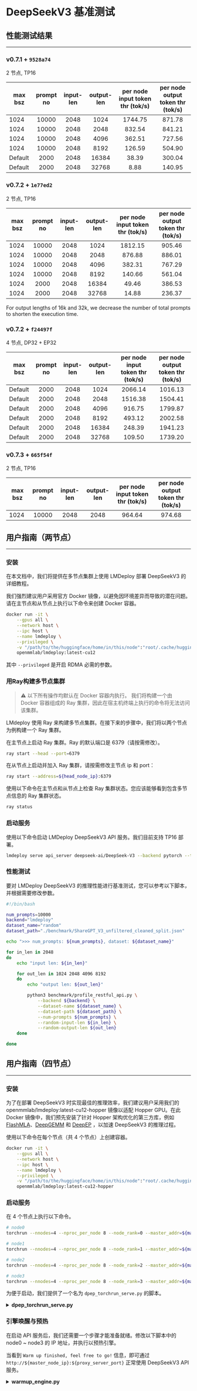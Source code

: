 # DeepSeekV3 基准测试

## 性能测试结果

______________________________________________________________________

### v0.7.1 + `9528a74`

2 节点, TP16

| max bsz | prompt no | input-len | output-len | per node input token thr (tok/s) | per node output token thr (tok/s) |
| ------- | :-------: | :-------: | :--------: | :------------------------------: | :-------------------------------: |
| 1024    |   10000   |   2048    |    1024    |             1744.75              |              871.78               |
| 1024    |   10000   |   2048    |    2048    |              832.54              |              841.21               |
| 1024    |   10000   |   2048    |    4096    |              362.51              |              727.56               |
| 1024    |   10000   |   2048    |    8192    |              126.59              |              504.90               |
| Default |   2000    |   2048    |   16384    |              38.39               |              300.04               |
| Default |   2000    |   2048    |   32768    |               8.88               |              140.95               |

### v0.7.2 + `1e77ed2`

2 节点, TP16

| max bsz | prompt no | input-len | output-len | per node input token thr (tok/s) | per node output token thr (tok/s) |
| ------- | :-------: | :-------: | :--------: | :------------------------------: | :-------------------------------: |
| 1024    |   10000   |   2048    |    1024    |             1812.15              |              905.46               |
| 1024    |   10000   |   2048    |    2048    |              876.88              |              886.01               |
| 1024    |   10000   |   2048    |    4096    |              382.31              |              767.29               |
| 1024    |   10000   |   2048    |    8192    |              140.66              |              561.04               |
| 1024    |   2000    |   2048    |   16384    |              49.46               |              386.53               |
| 1024    |   2000    |   2048    |   32768    |              14.88               |              236.37               |

For output lengths of 16k and 32k, we decrease the number of total prompts to shorten the execution time.

### v0.7.2 + `f24497f`

4 节点, DP32 + EP32

| max bsz | prompt no | input-len | output-len | per node input token thr (tok/s) | per node output token thr (tok/s) |
| ------- | :-------: | :-------: | :--------: | :------------------------------: | :-------------------------------: |
| Default |   2000    |   2048    |    1024    |             2066.14              |              1016.13              |
| Default |   2000    |   2048    |    2048    |             1516.38              |              1504.41              |
| Default |   2000    |   2048    |    4096    |              916.75              |              1799.87              |
| Default |   2000    |   2048    |    8192    |              493.12              |              2002.58              |
| Default |   2000    |   2048    |   16384    |              248.39              |              1941.23              |
| Default |   2000    |   2048    |   32768    |              109.50              |              1739.20              |

### v0.7.3 + `665f54f`

2 节点, TP16

| max bsz | prompt no | input-len | output-len | per node input token thr (tok/s) | per node output token thr (tok/s) |
| ------- | :-------: | :-------: | :--------: | :------------------------------: | :-------------------------------: |
| 1024    |   10000   |   2048    |    2048    |              964.64              |              974.68               |

## 用户指南（两节点）

______________________________________________________________________

### 安装

在本文档中，我们将提供在多节点集群上使用 LMDeploy 部署 DeepSeekV3 的详细教程。

我们强烈建议用户采用官方 Docker 镜像，以避免因环境差异而导致的潜在问题。请在主节点和从节点上执行以下命令来创建 Docker 容器。

```bash
docker run -it \
    --gpus all \
    --network host \
    --ipc host \
    --name lmdeploy \
    --privileged \
    -v "/path/to/the/huggingface/home/in/this/node":"root/.cache/huggingface" \
    openmmlab/lmdeploy:latest-cu12
```

其中 `--privileged` 是开启 RDMA 必需的参数。

### 用Ray构建多节点集群

> :warning: 以下所有操作均默认在 Docker 容器内执行。
> 我们将构建一个由 Docker 容器组成的 Ray 集群，因此在宿主机终端上执行的命令将无法访问该集群。

LMdeploy 使用 Ray 来构建多节点集群。在接下来的步骤中，我们将以两个节点为例构建一个 Ray 集群。

在主节点上启动 Ray 集群。Ray 的默认端口是 6379（请按需修改）。

```bash
ray start --head --port=6379
```

在从节点上启动并加入 Ray 集群，请按需修改主节点 ip 和 port：

```bash
ray start --address=${head_node_ip}:6379
```

使用以下命令在主节点和从节点上检查 Ray 集群状态。您应该能够看到包含多节点信息的 Ray 集群状态。

```bash
ray status
```

### 启动服务

使用以下命令启动 LMDeploy DeepSeekV3 API 服务。我们目前支持 TP16 部署。

```bash
lmdeploy serve api_server deepseek-ai/DeepSeek-V3 --backend pytorch --tp 16
```

### 性能测试

要对 LMDeploy DeepSeekV3 的推理性能进行基准测试，您可以参考以下脚本，并根据需要修改参数。

```bash
#!/bin/bash

num_prompts=10000
backend="lmdeploy"
dataset_name="random"
dataset_path="./benchmark/ShareGPT_V3_unfiltered_cleaned_split.json"

echo ">>> num_prompts: ${num_prompts}, dataset: ${dataset_name}"

for in_len in 2048
do
    echo "input len: ${in_len}"

    for out_len in 1024 2048 4096 8192
    do
        echo "output len: ${out_len}"

        python3 benchmark/profile_restful_api.py \
            --backend ${backend} \
            --dataset-name ${dataset_name} \
            --dataset-path ${dataset_path} \
            --num-prompts ${num_prompts} \
            --random-input-len ${in_len} \
            --random-output-len ${out_len}
    done

done

```

## 用户指南（四节点）

______________________________________________________________________

### 安装

为了在部署 DeepSeekV3 时实现最佳的推理效率，我们建议用户采用我们的 openmmlab/lmdeploy:latest-cu12-hopper 镜像以适配 Hopper GPU。在此 Docker 镜像中，我们预先安装了针对 Hopper 架构优化的第三方库，例如 [FlashMLA](https://github.com/deepseek-ai/FlashMLA)、[DeepGEMM](https://github.com/deepseek-ai/DeepGEMM) 和 [DeepEP](https://github.com/deepseek-ai/DeepEP) ，以加速 DeepSeekV3 的推理过程。

使用以下命令在每个节点（共 4 个节点）上创建容器。

```bash
docker run -it \
    --gpus all \
    --network host \
    --ipc host \
    --name lmdeploy \
    --privileged \
    -v "/path/to/the/huggingface/home/in/this/node":"root/.cache/huggingface" \
    openmmlab/lmdeploy:latest-cu12-hopper
```

### 启动服务

在 4 个节点上执行以下命令。

```bash
# node0
torchrun --nnodes=4 --nproc_per_node 8 --node_rank=0 --master_addr=${master_node_ip} --master_port=29500 dpep_torchrun_serve.py --proxy_url  http://${master_node_ip}:${proxy_server_port}

# node1
torchrun --nnodes=4 --nproc_per_node 8 --node_rank=1 --master_addr=${master_node_ip} --master_port=29500 dpep_torchrun_serve.py --proxy_url  http://${master_node_ip}:${proxy_server_port}

# node2
torchrun --nnodes=4 --nproc_per_node 8 --node_rank=2 --master_addr=${master_node_ip} --master_port=29500 dpep_torchrun_serve.py --proxy_url  http://${master_node_ip}:${proxy_server_port}

# node3
torchrun --nnodes=4 --nproc_per_node 8 --node_rank=3 --master_addr=${master_node_ip} --master_port=29500 dpep_torchrun_serve.py --proxy_url  http://${master_node_ip}:${proxy_server_port}
```

为便于启动，我们提供了一个名为 `dpep_torchrun_serve.py` 的脚本。

<details>
  <summary>
    <b>dpep_torchrun_serve.py</b>
  </summary>

```python
import os
import fire
import socket
from typing import List, Literal


def get_host_ip():
    try:
        s = socket.socket(socket.AF_INET, socket.SOCK_DGRAM)
        s.connect(("8.8.8.8", 80))
        ip = s.getsockname()[0]
    finally:
        s.close()
    return ip


def main(
    model_path: str = "deepseek-ai/DeepSeek-V3",
    tp: int = 1,
    dp: int = 32,
    ep: int = 32,
    proxy_url: str = "http://${master_node_ip}:${proxy_server_port}",
    port: int = 23333,
    backend: str = "pytorch",
):

    # get distributed env parameters
    world_size = int(os.environ.get("WORLD_SIZE", -1))
    global_rank = int(os.environ.get("RANK", -1))
    local_rank = int(os.environ.get("LOCAL_RANK", -1))

    # get current node api ip and port
    local_ip = get_host_ip()
    if isinstance(port, List):
        assert len(port) == world_size
        port = port[global_rank]
    else:
        port += global_rank * 10

    print(
        f"tp: {tp}, dp: {dp}, ep: {ep}, world_size: {world_size}, "
        f"global_rank: {global_rank}, local_rank: {local_rank}, "
        f"ip: {local_ip}, port: {port}"
    )

    # set lmdeploy DP distributed env variables
    os.environ['LMDEPLOY_DP_MASTER_ADDR'] = ${master_node_ip}
    os.environ['LMDEPLOY_DP_MASTER_PORT'] = str(29555)

    # build command with node-aware GPU assignment
    dp_rank = global_rank

    command = (
        f"CUDA_VISIBLE_DEVICES={local_rank} lmdeploy serve api_server {model_path} "
        f"--cache-max-entry-count 0.7 "
        f"--max-prefill-token-num 1000 "
        f"--server-name {local_ip} --server-port {port} "
        f"--tp {tp} --dp {dp} --ep {ep} --dp-rank {dp_rank} "
        f"--proxy-url {proxy_url} --backend {backend}"
    )

    print(f"Running command: {command}")
    os.system(command)


if __name__ == "__main__":
    fire.Fire(main)
```

</details>

### 引擎唤醒与预热

在启动 API 服务后，我们还需要一个步骤才能准备就绪。修改以下脚本中的 node0 ~ node3 的 IP 地址，并执行以预热引擎。

当看到 `Warm up finished, feel free to go!` 信息，即可通过 `http://${master_node_ip}:${proxy_server_port}` 正常使用 DeepSeekV3 API 服务。

<details>
  <summary>
    <b>warmup_engine.py</b>
  </summary>

```python
import asyncio
from openai import OpenAI


async def wake_up_node(dp_rank):
    text_prompt = "The quick brown fox jumps over the lazy dog."

    messages = [
        {"role": "user", "content": [{"type": "text", "text": text_prompt}]}
    ]

    base_port = 23333 + (dp_rank * 10)
    # node0
    if 0 <= dp_rank < 8:
        node_ip = ${node0_ip}
    # node1
    elif 8 <= dp_rank < 16:
        node_ip = ${node1_ip}
    # node2
    elif 16 <= dp_rank < 24:
        node_ip = ${node2_ip}
    # node3
    elif 24 <= dp_rank < 32:
        node_ip = ${node3_ip}

    base_url = f"http://{node_ip}:{base_port}/v1"
    print(f"wake up => {base_url}")

    # initialize the OpenAI client
    client = OpenAI(api_key="YOUR_API_KEY", base_url=base_url)

    try:
        # await the coroutine returned by asyncio.to_thread
        model_list = await asyncio.to_thread(client.models.list)
        model_name = model_list.data[0].id

        # await the coroutine for chat completion
        response = await asyncio.to_thread(
            client.chat.completions.create,
            model=model_name,
            messages=messages,
            max_tokens=20,
        )
        print(f"Response from {base_url}: {response}\n")
    except Exception as e:
        print(f"Error waking up {base_url}: {e}")


async def wake_up(dp_size):
    # create tasks for all ranks
    tasks = [wake_up_node(dp_rank) for dp_rank in range(dp_size)]
    await asyncio.gather(*tasks)


# run the asynchronous wake-up function
if __name__ == "__main__":
    dp_size = 32
    asyncio.run(wake_up(dp_size))
    print(">" * 50)
    print("Warm up finished, feel free to go!")
    print("<" * 50)
```

</details>
